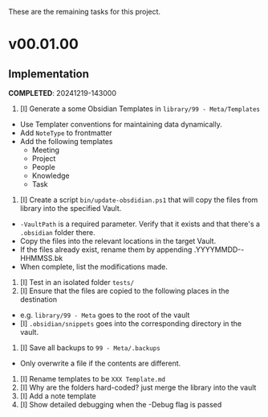 These are the remaining tasks for this project.

# v00.01.00

## Implementation
**COMPLETED**: 20241219-143000

1. [I] Generate a some Obsidian Templates in `library/99 - Meta/Templates`
  - Use Templater conventions for maintaining data dynamically.
  - Add `NoteType` to frontmatter
  - Add the following templates
    - Meeting
    - Project
    - People
    - Knowledge
    - Task
1. [I] Create a script `bin/update-obsdidian.ps1` that will copy the files from library into the specified Vault.
  - `-VaultPath` is a required parameter. Verify that it exists and that there's a `.obsidian` folder there.
  - Copy the files into the relevant locations in the target Vault.
  - If the files already exist, rename them by appending .YYYYMMDD--HHMMSS.bk
  - When complete, list the modifications made.
1. [I] Test in an isolated folder `tests/`
1. [I] Ensure that the files are copied to the following places in the destination
  - e.g. `library/99 - Meta` goes to the root of the vault
  - [I] `.obsidian/snippets` goes into the corresponding directory in the vault.
1. [I] Save all backups to `99 - Meta/.backups`
  - Only overwrite a file if the contents are different.
1. [I] Rename templates to be `XXX Template.md`
1. [I] Why are the folders hard-coded? just merge the library into the vault
1. [I] Add a note template
1. [I] Show detailed debugging when the -Debug flag is passed